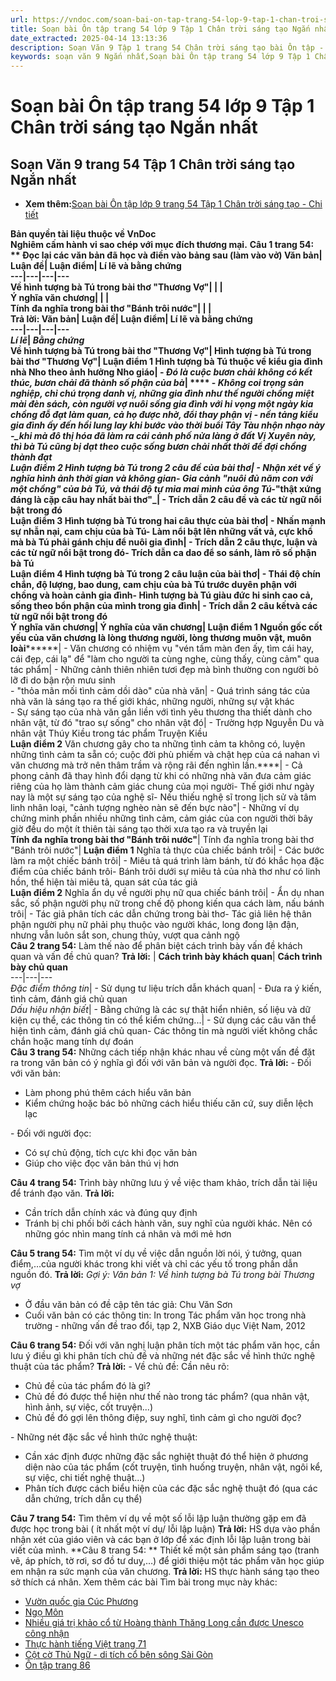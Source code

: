 ```yaml
---
url: https://vndoc.com/soan-bai-on-tap-trang-54-lop-9-tap-1-chan-troi-sang-tao-ngan-nhat-320116
title: Soạn bài Ôn tập trang 54 lớp 9 Tập 1 Chân trời sáng tạo Ngắn nhất - VnDoc.com
date_extracted: 2025-04-14 13:13:36
description: Soạn Văn 9 Tập 1 trang 54 Chân trời sáng tạo bài Ôn tập - Ngắn nhất gồm phần trả lời chi tiết, đầy đủ, bám sát các câu hỏi, yêu cầu trong SGK (chỉ có trên VnDoc). Mời các bạn tham khảo.
keywords: soạn văn 9 Ngắn nhất,Soạn bài Ôn tập trang 54 lớp 9 Tập 1 Chân trời sáng tạo Ngắn nhất,Soạn bài Ôn tập lớp 9 trang 54 Tập 1 Chân trời sáng tạo Ngắn nhất,soạn văn 9 Tập 1 trang 54 Chân trời sáng tạo Ngắn nhất,Ôn tập trang 54 lớp 9 Tập 1 Chân trời sáng tạo,Ôn tập lớp 9 trang 54 Tập 1 Chân trời sáng tạo,văn 9,ngữ văn 9,soạn văn 9 Chân trời sáng tạo Ngắn nhất,soạn văn 9 tập 1,giải văn 9,soạn ngữ văn 9,giải ngữ văn 9,giải sgk ngữ văn 9
---
```


# Soạn bài Ôn tập trang 54 lớp 9 Tập 1 Chân trời sáng tạo Ngắn nhất
## **Soạn Văn 9 trang 54 Tập 1 Chân trời sáng tạo Ngắn nhất**
  * **Xem thêm:**[Soạn bài Ôn tập lớp 9 trang 54 Tập 1 Chân trời sáng tạo - Chi tiết](<https://vndoc.com/soan-bai-on-tap-trang-54-lop-9-tap-1-chan-troi-sang-tao-319117>)

**Bản quyền tài liệu thuộc về VnDoc**  
**Nghiêm cấm hành vi sao chép với mục đích thương mại.**
**Câu 1 trang 54: ** Đọc lại các văn bản đã học và điền vào bảng sau \(làm vào vở\)
**Văn bản**| **Luận đề**| **Luận điểm**| **Lí lẽ và bằng chứng**  
---|---|---|---  
Về hình tượng bà Tú trong bài thơ "Thương Vợ"| | |   
Ý nghĩa văn chương| | |   
Tính đa nghĩa trong bài thơ "Bánh trôi nước"| | |   
**Trả lời:**
**Văn bản**| **Luận đề**| **Luận điểm**| **Lí lẽ và bằng chứng**  
---|---|---|---  
 _Lí lẽ_|  _Bằng chứng_  
**Về hình tượng bà Tú trong bài thơ "Thương Vợ"**|  Hình tượng bà Tú trong bài thơ "Thương Vợ"| **Luận điểm 1** Hình tượng bà Tú thuộc về kiểu gia đình nhà Nho theo ảnh hưởng Nho giáo| \- _Đó là cuộc bươn chải không có kết thúc, bươn chải đã thành số phận của bà_| **** \- _Không coi trọng sản nghiệp, chỉ chú trọng danh vị, những gia đình như thế người chồng miệt mài đèn sách, còn người vợ nuôi sống gia đình với hi vọng một ngày kia chồng đỗ đạt làm quan, cả họ được nhờ, đổi thay phận vị_ _-_ _nền tảng kiểu gia đình ấy đến hồi lung lay khi bước vào thời buổi Tây Tàu nhộn nhạo này_ _-__khi mà đô thị hóa đã làm ra cái cảnh phố nửa làng ở đất Vị Xuyên này, thì bà Tú cũng bị dạt theo cuộc sống bươn chải nhất thời để đợi chồng thành đạt_  
**Luận điểm 2** Hình tượng bà Tú trong 2 câu đề của bài thơ| \- Nhận xét về ý nghĩa hình ảnh thời gian và không gian\- Gia cảnh _"nuôi đủ năm con với một chồng"_ của bà Tú, và thái độ tự mỉa mai mình của ông Tú-_"thật xứng đáng là cặp câu hay nhất bài thơ"_|  \- Trích dẫn 2 câu đề và các từ ngữ nổi bật trong đó  
**Luận điểm 3** Hình tượng bà Tú trong hai câu thực của bài thơ| \- Nhấn mạnh sự nhẫn nại, cam chịu của bà Tú\- Làm nổi bật lên những vất vả, cực khổ mà bà Tú phải gánh chịu để nuôi gia đình| \- Trích dẫn 2 câu thực, luận và các từ ngữ nổi bật trong đó\- Trích dẫn ca dao để so sánh, làm rõ số phận bà Tú  
**Luận điểm 4** Hình tượng bà Tú trong 2 câu luận của bài thơ| \- Thái độ chín chắn, độ lượng, bao dung, cam chịu của bà Tú trước duyên phận với chồng và hoàn cảnh gia đình\- Hình tượng bà Tú giàu đức hi sinh cao cả, sống theo bổn phận của mình trong gia đình| \- Trích dẫn 2 câu kếtvà các từ ngữ nổi bật trong đó  
**Ý nghĩa văn chương**|  Ý nghĩa của văn chương| **Luận điểm 1** Nguồn gốc cốt yếu của văn chương là lòng thương người, lòng thương muôn vật, muôn loài********|  \- Văn chương có nhiệm vụ "vén tấm màn đen ấy, tìm cái hay, cái đẹp, cái lạ" để "làm cho người ta cùng nghe, cùng thấy, cùng cảm" qua tác phẩm| \- Những cảnh thiên nhiên tươi đẹp mà bình thường con người bỏ lỡ đi do bận rộn mưu sinh  
\- "thỏa mãn mối tình cảm dồi dào" của nhà văn| \- Quá trình sáng tác của nhà văn là sáng tạo ra thế giới khác, những người, những sự vật khác  
\- Sự sáng tạo của nhà văn gắn liền với tình yêu thương tha thiết dành cho nhân vật, từ đó "trao sự sống" cho nhân vật đó| \- Trường hợp Nguyễn Du và nhân vật Thúy Kiều trong tác phẩm Truyện Kiều  
**Luận điểm 2** Văn chương gây cho ta những tình cảm ta không có, luyện những tình cảm ta sẵn có; cuộc đời phù phiếm và chật hẹp của cá nahan vì văn chương mà trở nên thâm trầm và rộng rãi đến nghìn lần.****|  \- Cả phong cảnh đã thay hình đổi dạng từ khi có những nhà văn đưa cảm giác riêng của họ làm thành cảm giác chung của mọi người\- Thế giới như ngày nay là một sự sáng tạo của nghệ sĩ\- Nếu thiếu nghệ sĩ trong lịch sử và tâm linh nhân loại, "cảnh tượng nghèo nàn sẽ đến bực nào"| \- Những ví dụ chứng minh phần nhiều những tình cảm, cảm giác của con người thời bây giờ đều do một ít thiên tài sáng tạo thời xưa tạo ra và truyền lại  
**Tính đa nghĩa trong bài thơ "Bánh trôi nước"**|  Tính đa nghĩa trong bài thơ "Bánh trôi nước"| **Luận điểm 1** Nghĩa tả thực của chiếc bánh trôi| \- Các bước làm ra một chiếc bánh trôi| \- Miêu tả quá trình làm bánh, từ đó khắc họa đặc điểm của chiếc bánh trôi\- Bánh trôi dưới sự miêu tả của nhà thơ như có linh hồn, thể hiện tài miêu tả, quan sát của tác giả  
**Luận điểm 2** Nghĩa ẩn dụ về người phụ nữ qua chiếc bánh trôi| \- Ẩn dụ nhan sắc, số phận người phụ nữ trong chế độ phong kiến qua cách làm, nấu bánh trôi| \- Tác giả phân tích các dẫn chứng trong bài thơ\- Tác giả liên hệ thân phận người phụ nữ phải phụ thuộc vào người khác, long đong lận đận, nhưng vẫn luôn sắt son, chung thủy, vượt qua cảnh ngộ  
**Câu 2 trang 54:** Làm thế nào để phân biệt cách trình bày vấn đề khách quan và vấn đề chủ quan?
**Trả lời:**
| **Cách trình bày khách quan**| **Cách trình bày chủ quan**  
---|---|---  
 _Đặc điểm thông tin_|  \- Sử dụng tư liệu trích dẫn khách quan| \- Đưa ra ý kiến, tình cảm, đánh giá chủ quan  
 _Dấu hiệu nhận biết_|  \- Bằng chứng là các sự thật hiển nhiên, số liệu và dữ kiện cụ thể, các thông tin có thể kiểm chứng...| \- Sử dụng các câu văn thể hiện tình cảm, đánh giá chủ quan\- Các thông tin mà người viết không chắc chắn hoặc mang tính dự đoán  
**Câu 3 trang 54:** Những cách tiếp nhận khác nhau về cùng một vấn đề đặt ra trong văn bản có ý nghĩa gì đối với văn bản và người đọc.
**Trả lời:**
\- Đối với văn bản:
  * Làm phong phú thêm cách hiểu văn bản
  * Kiểm chứng hoặc bác bỏ những cách hiểu thiếu căn cứ, suy diễn lệch lạc

\- Đối với người đọc:
  * Có sự chủ động, tích cực khi đọc văn bản
  * Giúp cho việc đọc văn bản thú vị hơn

**Câu 4 trang 54:** Trình bày những lưu ý về việc tham khảo, trích dẫn tài liệu để tránh đạo văn.
**Trả lời:**
  * Cần trích dẫn chính xác và đúng quy định
  * Tránh bị chi phối bởi cách hành văn, suy nghĩ của người khác. Nên có những góc nhìn mang tính cá nhân và mới mẻ hơn

**Câu 5 trang 54:** Tìm một ví dụ về việc dẫn nguồn lời nói, ý tưởng, quan điểm,…của người khác trong khi viết và chỉ các yếu tố trong phần dẫn nguồn đó.
**Trả lời:**
_Gợi ý:_
_Văn bản 1: Về hình tượng bà Tú trong bài Thương vợ_
  * Ở đầu văn bản có đề cập tên tác giả: Chu Văn Sơn
  * Cuối văn bản có các thông tin: In trong Tác phẩm văn học trong nhà trường - những vấn đề trao đổi, tạp 2, NXB Giáo dục Việt Nam, 2012

**Câu 6 trang 54:** Đối với văn nghị luận phân tích một tác phẩm văn học, cần lưu ý điều gì khi phân tích chủ đề và những nét đặc sắc về hình thức nghệ thuật của tác phẩm?
**Trả lời:**
\- Về chủ đề: Cần nêu rõ:
  * Chủ đề của tác phẩm đó là gì?
  * Chủ đề đó được thể hiện như thế nào trong tác phẩm? \(qua nhân vật, hình ảnh, sự việc, cốt truyện...\)
  * Chủ đề đó gợi lên thông điệp, suy nghĩ, tình cảm gì cho người đọc?

\- Những nét đặc sắc về hình thức nghệ thuật:
  * Cần xác định được những đặc sắc nghiệt thuật đó thể hiện ở phương diện nào của tác phẩm \(cốt truyện, tình huống truyện, nhân vật, ngôi kể, sự việc, chi tiết nghệ thuật...\)
  * Phân tích được cách biểu hiện của các đặc sắc nghệ thuật đó \(qua các dẫn chứng, trích dẫn cụ thể\)

**Câu 7 trang 54:** Tìm thêm ví dụ về một số lỗi lập luận thường gặp em đã được học trong bài \( ít nhất một ví dụ/ lỗi lập luận\)
**Trả lời:**
HS dựa vào phần nhận xét của giáo viên và các bạn ở lớp để xác định lỗi lập luận trong bài viết của mình.
**Câu 8 trang 54: ** Thiết kế một sản phẩm sáng tạo \(tranh vẽ, áp phích, tờ rơi, sơ đồ tư duy,…\) để giới thiệu một tác phẩm văn học giúp em nhận ra sức mạnh của văn chương.
**Trả lời:**
HS thực hành sáng tạo theo sở thích cá nhân.
Xem thêm các bài Tìm bài trong mục này khác:
  * [Vườn quốc gia Cúc Phương](</soan-bai-vuon-quoc-gia-cuc-phuong-lop-9-ngan-nhat-chan-troi-sang-tao-325560>)
  * [Ngọ Môn](</soan-bai-ngo-mon-lop-9-ngan-nhat-chan-troi-sang-tao-325563>)
  * [Nhiều giá trị khảo cổ từ Hoàng thành Thăng Long cần được Unesco công nhận](</soan-van-9-tap-1-trang-68-chan-troi-sang-tao-ngan-nhat-325564>)
  * [Thực hành tiếng Việt trang 71](</soan-van-9-trang-71-tap-1-chan-troi-sang-tao-ngan-nhat-325565>)
  * [Cột cờ Thủ Ngữ - di tích cổ bên sông Sài Gòn](</soan-bai-cot-co-thu-ngu-di-tich-co-ben-song-sai-gon-lop-9-ngan-nhat-chan-troi-sang-tao-325567>)
  * [Ôn tập trang 86](</soan-van-9-trang-86-tap-1-chan-troi-sang-tao-ngan-nhat-325575>)

